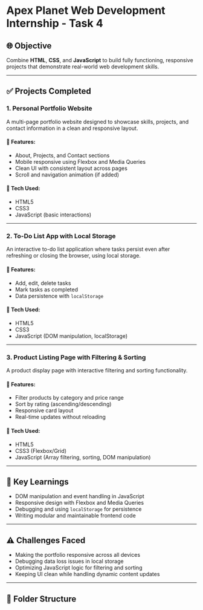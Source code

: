 # Apex Planet Web Development Internship - Task 4

## 🌐 Objective
Combine **HTML**, **CSS**, and **JavaScript** to build fully functioning, responsive projects that demonstrate real-world web development skills.

---

## ✅ Projects Completed

### 1. Personal Portfolio Website
A multi-page portfolio website designed to showcase skills, projects, and contact information in a clean and responsive layout.

#### 📌 Features:
- About, Projects, and Contact sections
- Mobile responsive using Flexbox and Media Queries
- Clean UI with consistent layout across pages
- Scroll and navigation animation (if added)

#### 🔧 Tech Used:
- HTML5
- CSS3
- JavaScript (basic interactions)

---

### 2. To-Do List App with Local Storage
An interactive to-do list application where tasks persist even after refreshing or closing the browser, using local storage.

#### 📌 Features:
- Add, edit, delete tasks
- Mark tasks as completed
- Data persistence with `localStorage`

#### 🔧 Tech Used:
- HTML5
- CSS3
- JavaScript (DOM manipulation, localStorage)

---

### 3. Product Listing Page with Filtering & Sorting
A product display page with interactive filtering and sorting functionality.

#### 📌 Features:
- Filter products by category and price range
- Sort by rating (ascending/descending)
- Responsive card layout
- Real-time updates without reloading

#### 🔧 Tech Used:
- HTML5
- CSS3 (Flexbox/Grid)
- JavaScript (Array filtering, sorting, DOM manipulation)

---

## 🧠 Key Learnings
- DOM manipulation and event handling in JavaScript
- Responsive design with Flexbox and Media Queries
- Debugging and using `localStorage` for persistence
- Writing modular and maintainable frontend code

---

## ⚠️ Challenges Faced
- Making the portfolio responsive across all devices
- Debugging data loss issues in local storage
- Optimizing JavaScript logic for filtering and sorting
- Keeping UI clean while handling dynamic content updates

---

## 📁 Folder Structure
